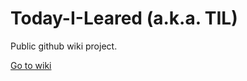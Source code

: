 # Today-I-Leared (a.k.a. TIL)

Public github wiki project. 

[Go to wiki](https://github.com/steinkim/today-i-learned/wiki)
